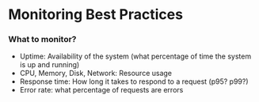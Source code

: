 # Monitoring Best Practices

### What to monitor?

- Uptime: Availability of the system (what percentage of time the system is up and running)
- CPU, Memory, Disk, Network: Resource usage
- Response time: How long it takes to respond to a request (p95? p99?)
- Error rate: what percentage of requests are errors

